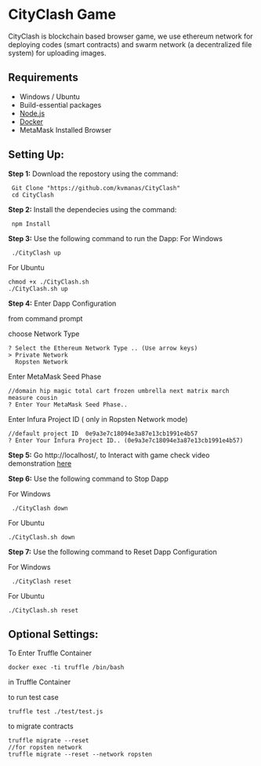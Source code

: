 # CityClash Game

CityClash is blockchain based browser game, we use ethereum network for deploying codes (smart contracts) and swarm network (a decentralized file system) for uploading images.

## Requirements

- Windows / Ubuntu
- Build-essential packages
- [Node.js](https://nodejs.org/)
- [Docker](https://www.docker.com/)
- MetaMask Installed Browser

## Setting Up:

**Step 1:** Download the repostory using the command:

```
 Git Clone "https://github.com/kvmanas/CityClash"
 cd CityClash
```

**Step 2:** Install the dependecies using the command:

```
 npm Install
```

**Step 3:** Use the following command to run the Dapp:
For Windows

```
 ./CityClash up
```

For Ubuntu

```
chmod +x ./CityClash.sh
./CityClash.sh up
```

**Step 4:** Enter Dapp Configuration

from command prompt

choose Network Type

```
? Select the Ethereum Network Type .. (Use arrow keys)
> Private Network
  Ropsten Network
```

Enter MetaMask Seed Phase

```
//domain hip magic total cart frozen umbrella next matrix march measure cousin
? Enter Your MetaMask Seed Phase..
```

Enter Infura Project ID ( only in Ropsten Network mode)

```
//default project ID  0e9a3e7c18094e3a87e13cb1991e4b57
? Enter Your Infura Project ID.. (0e9a3e7c18094e3a87e13cb1991e4b57)
```

**Step 5:** Go http://localhost/, to Interact with game check video demonstration [here]()

**Step 6:** Use the following command to Stop Dapp

For Windows

```
 ./CityClash down
```

For Ubuntu

```
./CityClash.sh down
```

**Step 7:** Use the following command to Reset Dapp Configuration

For Windows

```
 ./CityClash reset
```

For Ubuntu

```
./CityClash.sh reset
```

## Optional Settings:

To Enter Truffle Container

```
docker exec -ti truffle /bin/bash
```

in Truffle Container

to run test case

```
truffle test ./test/test.js
```

to migrate contracts

```
truffle migrate --reset
//for ropsten network
truffle migrate --reset --network ropsten
```
